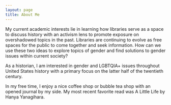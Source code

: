 ```yaml
---
layout: page
title: About Me
---
```


My current academic interests lie in learning how libraries serve as a space to discuss history with an activism lens to promote exposure on overshadowed topics in the past. Libraries are continuing to evolve as free spaces for the public to come together and seek information. How can we use these two ideas to explore topics of gender and find solutions to gender issues within current society?

As a historian, I am interested in gender and LGBTQIA+ issues throughout United States history with a primary focus on the latter half of the twentieth century.

In my free time, I enjoy a nice coffee shop or bubble tea shop with an opened journal by my side. My most recent favorite read was A Little Life by Hanya Yanagihara. 
